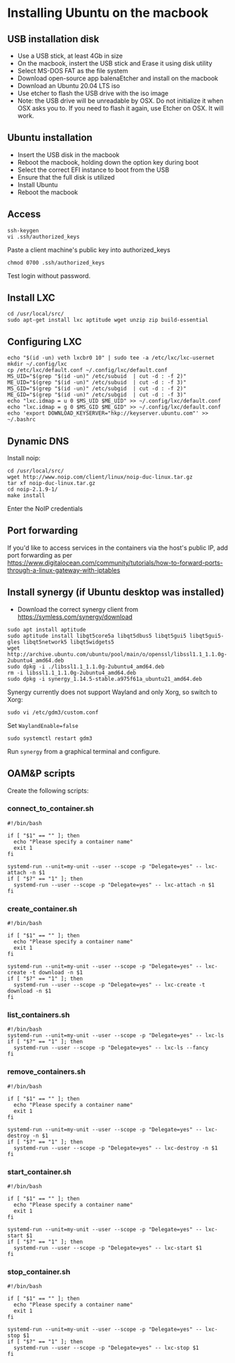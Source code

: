 # Installing Ubuntu on the macbook

## USB installation disk
- Use a USB stick, at least 4Gb in size
- On the macbook, instert the USB stick and Erase it using disk utility
- Select MS-DOS FAT as the file system
- Download open-source app balenaEtcher and install on the macbook
- Download an Ubuntu 20.04 LTS iso
- Use etcher to flash the USB drive with the iso image
- Note: the USB drive will be unreadable by OSX. Do not initialize it when OSX asks you to. If you need to flash it again, use Etcher on OSX. It will work.

## Ubuntu installation
- Insert the USB disk in the macbook
- Reboot the macbook, holding down the option key during boot
- Select the correct EFI instance to boot from the USB
- Ensure that the full disk is utilized
- Install Ubuntu
- Reboot the macbook

## Access
```
ssh-keygen
vi .ssh/authorized_keys
```

Paste a client machine's public key into authorized_keys

```
chmod 0700 .ssh/authorized_keys
```

Test login without password.

## Install LXC

```
cd /usr/local/src/
sudo apt-get install lxc aptitude wget unzip zip build-essential

```

## Configuring LXC

```
echo "$(id -un) veth lxcbr0 10" | sudo tee -a /etc/lxc/lxc-usernet
mkdir ~/.config/lxc 
cp /etc/lxc/default.conf ~/.config/lxc/default.conf
MS_UID="$(grep "$(id -un)" /etc/subuid  | cut -d : -f 2)"
ME_UID="$(grep "$(id -un)" /etc/subuid  | cut -d : -f 3)"
MS_GID="$(grep "$(id -un)" /etc/subgid  | cut -d : -f 2)"
ME_GID="$(grep "$(id -un)" /etc/subgid  | cut -d : -f 3)"
echo "lxc.idmap = u 0 $MS_UID $ME_UID" >> ~/.config/lxc/default.conf
echo "lxc.idmap = g 0 $MS_GID $ME_GID" >> ~/.config/lxc/default.conf
echo 'export DOWNLOAD_KEYSERVER="hkp://keyserver.ubuntu.com"' >> ~/.bashrc
```

## Dynamic DNS
Install noip:

```
cd /usr/local/src/
wget http://www.noip.com/client/linux/noip-duc-linux.tar.gz
tar xf noip-duc-linux.tar.gz
cd noip-2.1.9-1/
make install
```

Enter the NoIP credentials

## Port forwarding

If you'd like to access services in the containers via the host's public IP, add port forwarding as per https://www.digitalocean.com/community/tutorials/how-to-forward-ports-through-a-linux-gateway-with-iptables

## Install synergy (if Ubuntu desktop was installed)

- Download the correct synergy client from https://symless.com/synergy/download
```
sudo apt install aptitude
sudo aptitude install libqt5core5a libqt5dbus5 libqt5gui5 libqt5gui5-gles libqt5network5 libqt5widgets5 
wget http://archive.ubuntu.com/ubuntu/pool/main/o/openssl/libssl1.1_1.1.0g-2ubuntu4_amd64.deb
sudo dpkg -i ./libssl1.1_1.1.0g-2ubuntu4_amd64.deb
rm -i libssl1.1_1.1.0g-2ubuntu4_amd64.deb
sudo dpkg -i synergy_1.14.5-stable.a975f61a_ubuntu21_amd64.deb
```

Synergy currently does not support Wayland and only Xorg, so switch to Xorg:
```
sudo vi /etc/gdm3/custom.conf
```

Set ```WaylandEnable=false```

```
sudo systemctl restart gdm3
```

Run ```synergy``` from a graphical terminal and configure.

## OAM&P scripts
Create the following scripts:

### connect_to_container.sh 
```
#!/bin/bash

if [ "$1" == "" ]; then
  echo "Please specify a container name"
  exit 1
fi

systemd-run --unit=my-unit --user --scope -p "Delegate=yes" -- lxc-attach -n $1
if [ "$?" == "1" ]; then
  systemd-run --user --scope -p "Delegate=yes" -- lxc-attach -n $1
fi
```

### create_container.sh
```
#!/bin/bash

if [ "$1" == "" ]; then
  echo "Please specify a container name"
  exit 1
fi

systemd-run --unit=my-unit --user --scope -p "Delegate=yes" -- lxc-create -t download -n $1
if [ "$?" == "1" ]; then
  systemd-run --user --scope -p "Delegate=yes" -- lxc-create -t download -n $1
fi
```

### list_containers.sh
```
#!/bin/bash
systemd-run --unit=my-unit --user --scope -p "Delegate=yes" -- lxc-ls
if [ "$?" == "1" ]; then
  systemd-run --user --scope -p "Delegate=yes" -- lxc-ls --fancy
fi
```

### remove_containers.sh
```
#!/bin/bash

if [ "$1" == "" ]; then
  echo "Please specify a container name"
  exit 1
fi

systemd-run --unit=my-unit --user --scope -p "Delegate=yes" -- lxc-destroy -n $1
if [ "$?" == "1" ]; then
  systemd-run --user --scope -p "Delegate=yes" -- lxc-destroy -n $1
fi
```

### start_container.sh
```
#!/bin/bash

if [ "$1" == "" ]; then
  echo "Please specify a container name"
  exit 1
fi

systemd-run --unit=my-unit --user --scope -p "Delegate=yes" -- lxc-start $1
if [ "$?" == "1" ]; then
  systemd-run --user --scope -p "Delegate=yes" -- lxc-start $1
fi
```

### stop_container.sh
```
#!/bin/bash

if [ "$1" == "" ]; then
  echo "Please specify a container name"
  exit 1
fi

systemd-run --unit=my-unit --user --scope -p "Delegate=yes" -- lxc-stop $1
if [ "$?" == "1" ]; then
  systemd-run --user --scope -p "Delegate=yes" -- lxc-stop $1
fi
```

